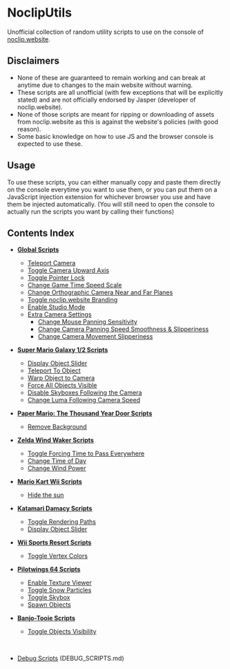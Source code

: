 # NoclipUtils
Unofficial collection of random utility scripts to use on the console of [noclip.website](https://noclip.website/).

## Disclaimers
- None of these are guaranteed to remain working and can break at anytime due to changes to the main website without warning.
- These scripts are all unofficial (with few exceptions that will be explicitly stated) and are not officially endorsed by Jasper (developer of noclip.website).
- None of those scripts are meant for ripping or downloading of assets from noclip.website as this is against the website's policies (with good reason).
- Some basic knowledge on how to use JS and the browser console is expected to use these.

## Usage
To use these scripts, you can either manually copy and paste them directly on the console everytime you want to use them, or you can put them on a JavaScript injection extension for whichever browser you use and have them be injected automatically. (You will still need to open the console to actually run the scripts you want by calling their functions)

## Contents Index
- **[Global Scripts](https://github.com/jhmaster2000/NoclipUtils/blob/master/SCRIPTS.md#global-scripts)**
  - [Teleport Camera](https://github.com/jhmaster2000/NoclipUtils/blob/master/SCRIPTS.md#teleport-camera)
  - [Toggle Camera Upward Axis](https://github.com/jhmaster2000/NoclipUtils/blob/master/SCRIPTS.md#toggle-camera-upward-axis)
  - [Toggle Pointer Lock](https://github.com/jhmaster2000/NoclipUtils/blob/master/SCRIPTS.md#toggle-pointer-lock)
  - [Change Game Time Speed Scale](https://github.com/jhmaster2000/NoclipUtils/blob/master/SCRIPTS.md#change-game-time-speed-scale)
  - [Change Orthographic Camera Near and Far Planes](https://github.com/jhmaster2000/NoclipUtils/blob/master/SCRIPTS.md#change-orthographic-camera-near-and-far-planes)
  - [Toggle noclip.website Branding](https://github.com/jhmaster2000/NoclipUtils/blob/master/SCRIPTS.md#toggle-noclipwebsite-branding)
  - [Enable Studio Mode](https://github.com/jhmaster2000/NoclipUtils/blob/master/SCRIPTS.md#enable-studio-mode)
  - [Extra Camera Settings](https://github.com/jhmaster2000/NoclipUtils/blob/master/SCRIPTS.md#extra-camera-settings)
    - [Change Mouse Panning Sensitivity](https://github.com/jhmaster2000/NoclipUtils/blob/master/SCRIPTS.md#change-mouse-panning-sensitivity)
    - [Change Camera Panning Speed Smoothness & Slipperiness](https://github.com/jhmaster2000/NoclipUtils/blob/master/SCRIPTS.md#change-camera-panning-speed-smoothness--slipperiness)
    - [Change Camera Movement Slipperiness](https://github.com/jhmaster2000/NoclipUtils/blob/master/SCRIPTS.md#change-camera-movement-slipperiness)

- **[Super Mario Galaxy 1/2 Scripts](https://github.com/jhmaster2000/NoclipUtils/blob/master/SCRIPTS.md#super-mario-galaxy-12-scripts)**
  - [Display Object Slider](https://github.com/jhmaster2000/NoclipUtils/blob/master/SCRIPTS.md#display-object-slider)
  - [Teleport To Object](https://github.com/jhmaster2000/NoclipUtils/blob/master/SCRIPTS.md#teleport-to-object)
  - [Warp Object to Camera](https://github.com/jhmaster2000/NoclipUtils/blob/master/SCRIPTS.md#warp-object-to-camera)
  - [Force All Objects Visible](https://github.com/jhmaster2000/NoclipUtils/blob/master/SCRIPTS.md#force-all-objects-visible)
  - [Disable Skyboxes Following the Camera](https://github.com/jhmaster2000/NoclipUtils/blob/master/SCRIPTS.md#disable-skyboxes-following-the-camera)
  - [Change Luma Following Camera Speed](https://github.com/jhmaster2000/NoclipUtils/blob/master/SCRIPTS.md#change-luma-following-camera-speed)

- **[Paper Mario: The Thousand Year Door Scripts](https://github.com/jhmaster2000/NoclipUtils/blob/master/SCRIPTS.md#paper-mario-the-thousand-year-door-scripts)**
  - [Remove Background](https://github.com/jhmaster2000/NoclipUtils/blob/master/SCRIPTS.md#remove-background)

- **[Zelda Wind Waker Scripts](https://github.com/jhmaster2000/NoclipUtils/blob/master/SCRIPTS.md#zelda-wind-waker-scripts)**
  - [Toggle Forcing Time to Pass Everywhere](https://github.com/jhmaster2000/NoclipUtils/blob/master/SCRIPTS.md#toggle-forcing-time-to-pass-everywhere)
  - [Change Time of Day](https://github.com/jhmaster2000/NoclipUtils/blob/master/SCRIPTS.md#change-time-of-day)
  - [Change Wind Power](https://github.com/jhmaster2000/NoclipUtils/blob/master/SCRIPTS.md#change-wind-power)

- **[Mario Kart Wii Scripts](https://github.com/jhmaster2000/NoclipUtils/blob/master/SCRIPTS.md#mario-kart-wii-scripts)**
  - [Hide the sun](https://github.com/jhmaster2000/NoclipUtils/blob/master/SCRIPTS.md#hide-the-sun)

- **[Katamari Damacy Scripts](https://github.com/jhmaster2000/NoclipUtils/blob/master/SCRIPTS.md#katamari-damacy-scripts)**
  - [Toggle Rendering Paths](https://github.com/jhmaster2000/NoclipUtils/blob/master/SCRIPTS.md#toggle-rendering-paths)
  - [Display Object Slider](https://github.com/jhmaster2000/NoclipUtils/blob/master/SCRIPTS.md#display-object-slider-1)

- **[Wii Sports Resort Scripts](https://github.com/jhmaster2000/NoclipUtils/blob/master/SCRIPTS.md#wii-sports-resort-scripts)**
  - [Toggle Vertex Colors](https://github.com/jhmaster2000/NoclipUtils/blob/master/SCRIPTS.md#toggle-vertex-colors)

- **[Pilotwings 64 Scripts](https://github.com/jhmaster2000/NoclipUtils/blob/master/SCRIPTS.md#pilotwings-64-scripts)**
  - [Enable Texture Viewer](https://github.com/jhmaster2000/NoclipUtils/blob/master/SCRIPTS.md#enable-texture-viewer)
  - [Toggle Snow Particles](https://github.com/jhmaster2000/NoclipUtils/blob/master/SCRIPTS.md#toggle-snow-particles)
  - [Toggle Skybox](https://github.com/jhmaster2000/NoclipUtils/blob/master/SCRIPTS.md#toggle-skybox)
  - [Spawn Objects](https://github.com/jhmaster2000/NoclipUtils/blob/master/SCRIPTS.md#spawn-objects)

- **[Banjo-Tooie Scripts](https://github.com/jhmaster2000/NoclipUtils/blob/master/SCRIPTS.md#banjo-tooie-scripts)**
  - [Toggle Objects Visibility](https://github.com/jhmaster2000/NoclipUtils/blob/master/SCRIPTS.md#toggle-objects-visibility)

​
- [Debug Scripts](https://github.com/jhmaster2000/NoclipUtils/blob/master/DEBUG_SCRIPTS.md) (DEBUG_SCRIPTS.md)
